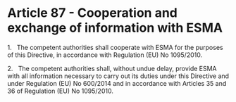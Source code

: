 # Article 87 - Cooperation and exchange of information with ESMA


1.   The competent authorities shall cooperate with ESMA for the purposes of this Directive, in accordance with Regulation (EU) No 1095/2010.

2.   The competent authorities shall, without undue delay, provide ESMA with all information necessary to carry out its duties under this Directive and under Regulation (EU) No 600/2014 and in accordance with Articles 35 and 36 of Regulation (EU) No 1095/2010.
